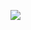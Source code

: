![](https://www.nta.go.jp/tmp/11754d30-415f-4c27-ad8d-9efbc18e243d/images/68c0427942903a2626cf59ab9731194847fe4c00bd049ae1b3c368a6ff453943.jpg)